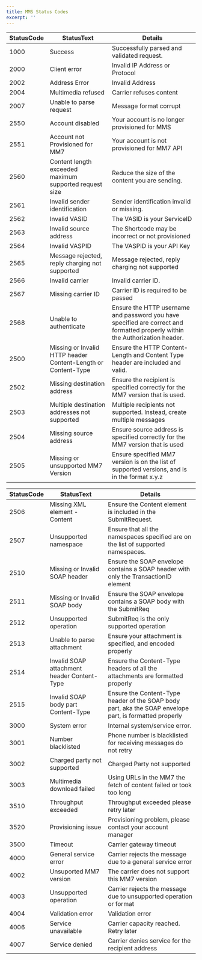 ```yaml
---
title: MMS Status Codes
excerpt: ''
---
```

|     **StatusCode**            |            **StatusText**                                                   |  **Details**                                                                                                                            |
| -------------- | ------------------------------------------------------------- | ---------------------------------------------------------------------------------------------------------------------------- |
| 1000           | Success                                                       | Successfully parsed and validated request.                                                                                   |
| 2000           | Client error                                                  | Invalid IP Address or Protocol                                                                                               |
| 2002           | Address Error                                                 | Invalid Address                                                                                                              |
| 2004           | Multimedia refused                                            | Carrier refuses content                                                                                                      |
| 2007           | Unable to parse request                                       | Message format corrupt                                                                                                       |
| 2550           | Account disabled                                              | Your account is no longer provisioned for MMS                                                                                |
| 2551           | Account not Provisioned for MM7                               | Your account is not provisioned for MM7 API                                                                                  |
| 2560           | Content length exceeded maximum supported request size        | Reduce the size of the content you are sending.                                                                              |
| 2561           | Invalid sender identification                                 | Sender identification invalid or missing.                                                                                    |
| 2562           | Invalid VASID                                                 | The VASID is your ServiceID                                                                                                  |
| 2563           | Invalid source address                                        | The Shortcode may be incorrect or not provisioned                                                                            |
| 2564           | Invalid VASPID                                                | The VASPID is your API Key                                                                                                   |
| 2565           | Message rejected, reply charging not supported                | Message rejected, reply charging not supported                                                                               |
| 2566           | Invalid carrier                                               | Invalid carrier ID.                                                                                                          |
| 2567           | Missing carrier ID                                            | Carrier ID is required to be passed                                                                                          |
| 2568           | Unable to authenticate                                        | Ensure the HTTP username and password you have specified are correct and formatted properly within the Authorization header. |
| 2500           | Missing or Invalid HTTP header Content-Length or Content-Type | Ensure the HTTP Content-Length and Content Type header are included and valid.                                               |
| 2502           | Missing destination address                                   | Ensure the recipient is specified correctly for the MM7 version that is used.                                                |
| 2503           | Multiple destination addresses not supported                  | Multiple recipients not supported. Instead, create multiple messages                                                         |
| 2504           | Missing source address                                        | Ensure source address is specified correctly for the MM7 version that is used                                                |
| 2505           | Missing or unsupported MM7 Version                            | Ensure specified MM7 version is on the list of supported versions, and is in the format x.y.z                                |

|        StatusCode        |             StatusText                                |            Details                                                                                             |
| -------------- | ------------------------------------------- | ------------------------------------------------------------------------------------------------------- |
| 2506           | Missing XML element - Content               | Ensure the Content element is included in the SubmitRequest.                                            |
| 2507           | Unsupported namespace                       | Ensure that all the namespaces specified are on the list of supported namespaces.                       |
| 2510           | Missing or Invalid SOAP header              | Ensure the SOAP envelope contains a SOAP header with only the TransactionID element                     |
| 2511           | Missing or Invalid SOAP body                | Ensure the SOAP envelope contains a SOAP body with the SubmitReq                                        |
| 2512           | Unsupported operation                       | SubmitReq is the only supported operation                                                               |
| 2513           | Unable to parse attachment                  | Ensure your attachment is specified, and encoded properly                                               |
| 2514           | Invalid SOAP attachment header Content-Type | Ensure the Content-Type headers of all the attachments are formatted properly                           |
| 2515           | Invalid SOAP body part Content-Type         | Ensure the Content-Type header of the SOAP body part, aka the SOAP envelope part, is formatted properly |
| 3000           | System error                                | Internal system/service error.                                                                          |
| 3001           | Number blacklisted                          | Phone number is blacklisted for receiving messages do not retry                                         |
| 3002           | Charged party not supported                 | Charged Party not supported                                                                             |
| 3003           | Multimedia download failed                  | Using URLs in the MM7 the fetch of content failed or took too long                                      |
| 3510           | Throughput exceeded                         | Throughput exceeded please retry later                                                                  |
| 3520           | Provisioning issue                          | Provisioning problem, please contact your account manager                                               |
| 3500           | Timeout                                     | Carrier gateway timeout                                                                                 |
| 4000           | General service error                       | Carrier rejects the message due to a general service error                                              |
| 4002           | Unsuported MM7 version                      | The carrier does not support this MM7 version                                                           |
| 4003           | Unsupported operation                       | Carrier rejects the message due to unsupported operation or format                                      |
| 4004           | Validation error                            | Validation error                                                                                        |
| 4006           | Service unavailable                         | Carrier capacity reached. Retry later                                                                   |
| 4007           | Service denied                              | Carrier denies service for the recipient address                                                        |

